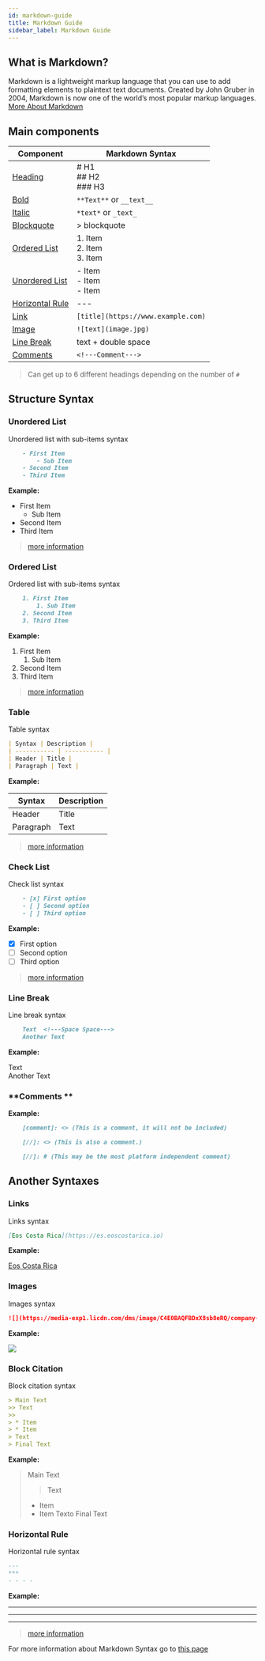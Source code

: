 ```yaml
---
id: markdown-guide
title: Markdown Guide 
sidebar_label: Markdown Guide 
---
```


## What is Markdown?

Markdown is a lightweight markup language that you can use to add formatting elements to plaintext text documents. Created by John Gruber in 2004, Markdown is now one of the world’s most popular markup languages. [More About Markdown](https://www.markdownguide.org/getting-started/)


## Main components

| Component | Markdown Syntax |
| ----------- | ----------- |
| [Heading](https://www.markdownguide.org/basic-syntax/#headings) |  # H1   <br /> ## H2 <br />  ### H3  |
| [Bold](https://www.markdownguide.org/basic-syntax/#bold) |  `**Text**` or `__text__` |
| [Italic](https://www.markdownguide.org/basic-syntax/#italic) |   `*text*` or  `_text_`|
| [Blockquote](https://www.markdownguide.org/basic-syntax/#blockquotes-1)    | > blockquote   |
| [Ordered List](#ordered-list) | 1. Item <br /> 2. Item <br /> 3. Item  |
| [Unordered List](#unordered-list) | - Item <br /> - Item <br /> - Item |
| [Horizontal Rule](#horizontal-rule) | --- |
| [Link](https://www.markdownguide.org/basic-syntax/#links) | `[title](https://www.example.com)` |  
| [Image](https://www.markdownguide.org/basic-syntax/#images-1) | `![text](image.jpg)` |
|[Line Break](#line-break) | text + double space |
| [Comments](#comments) | `<!---Comment--->` |


> Can get up to 6 different headings depending on the number of `#`

## Structure Syntax


### **Unordered List**  

Unordered list with sub-items syntax

```markdown title="Markdown"
    - First Item
        - Sub Item
    - Second Item
    - Third Item  
```
**Example:**
- First Item
    - Sub Item
- Second Item
- Third Item

>[more information](https://www.markdownguide.org/basic-syntax/#unordered-lists)

### **Ordered List**

Ordered list with sub-items syntax

```markdown title="Markdown"
    1. First Item
        1. Sub Item
    2. Second Item
    3. Third Item
```
**Example:**

1. First Item
    1. Sub Item
2. Second Item
3. Third Item

>[more information](https://www.markdownguide.org/basic-syntax/#ordered-lists)

### **Table**

Table syntax

```markdown title="Markdown"
| Syntax | Description |
| ----------- | ----------- |
| Header | Title |
| Paragraph | Text |
```
**Example:**  

| Syntax | Description |
| ----------- | ----------- |
| Header | Title |
| Paragraph | Text |

>[more information](https://www.markdownguide.org/extended-syntax/#tables)

### **Check List** 

Check list syntax

```markdown title="Markdown"
    - [x] First option
    - [ ] Second option
    - [ ] Third option
```

**Example:**

- [x] First option
- [ ] Second option
- [ ] Third option

>[more information](https://www.markdownguide.org/extended-syntax/#task-lists)

### **Line Break**

Line break syntax

```markdown title="Markdown"
    Text  <!---Space Space--->
    Another Text
```

**Example:**

Text  
Another Text

### **Comments **


**Example:**

```markdown title="Markdown"
    [comment]: <> (This is a comment, it will not be included)

    [//]: <> (This is also a comment.)

    [//]: # (This may be the most platform independent comment)
```

## Another Syntaxes

### **Links**

Links syntax

```markdown title="Markdown"
[Eos Costa Rica](https://es.eoscostarica.io)
```
**Example:**  

[Eos Costa Rica](https://es.eoscostarica.io)

### **Images**

Images syntax

```markdown title="Markdown" 
![](https://media-exp1.licdn.com/dms/image/C4E0BAQFBDxX8sb8eRQ/company-logo_200_200/0/1562012485976?e=2159024400&v=beta&t=gifOwJQ3a5xmVcAzmORT7thKl9uzaKH9bv74yp2vHns)
```
**Example:**  

![](https://media-exp1.licdn.com/dms/image/C4E0BAQFBDxX8sb8eRQ/company-logo_200_200/0/1562012485976?e=2159024400&v=beta&t=gifOwJQ3a5xmVcAzmORT7thKl9uzaKH9bv74yp2vHns)


### **Block Citation**

Block citation syntax

```markdown title="Markdown"
> Main Text
>> Text
>>
> * Item
> * Item
> Text 
> Final Text
```
**Example:**

> Main Text
>> Text
>>
> * Item
> * Item
> Texto 
> Final Text

### **Horizontal Rule**

Horizontal rule syntax  

```markdown title="Markdown"
---
***
- - - -
```
**Example:**

---

***

- - - -

>[more information](https://www.markdownguide.org/basic-syntax/#horizontal-rules)


For more information about Markdown Syntax go to [this page](https://www.markdownguide.org/cheat-sheet/)